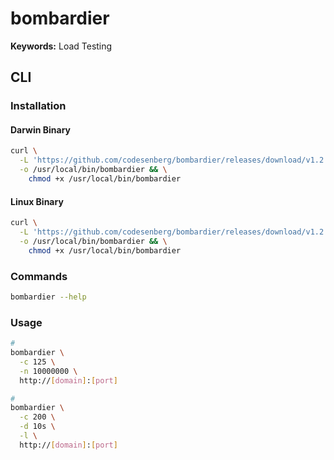 # bombardier

**Keywords:** Load Testing

## CLI

### Installation

#### Darwin Binary

```sh
curl \
  -L 'https://github.com/codesenberg/bombardier/releases/download/v1.2.4/bombardier-darwin-amd64' \
  -o /usr/local/bin/bombardier && \
    chmod +x /usr/local/bin/bombardier
```

#### Linux Binary

```sh
curl \
  -L 'https://github.com/codesenberg/bombardier/releases/download/v1.2.4/bombardier-linux-amd64' \
  -o /usr/local/bin/bombardier && \
    chmod +x /usr/local/bin/bombardier
```

### Commands

```sh
bombardier --help
```

### Usage

```sh
#
bombardier \
  -c 125 \
  -n 10000000 \
  http://[domain]:[port]

#
bombardier \
  -c 200 \
  -d 10s \
  -l \
  http://[domain]:[port]
```
